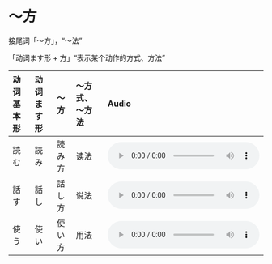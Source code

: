 # ～方

接尾词「～方」，“～法”

「动词ます形 + 方」“表示某个动作的方式、方法”

| 动词基本形 | 动词ます形 | ～方   | ～方式、～方法 | Audio                                                                                    |
| :--------- | :--------- | :----- | :------------- | :--------------------------------------------------------------------------------------- |
| 読む       | 読み       | 読み方 | 读法           | <audio src="http://dict.youdao.com/dictvoice?le=jap&audio=読む&type=3" controls></audio> |
| 話す       | 話し       | 話し方 | 说法           | <audio src="http://dict.youdao.com/dictvoice?le=jap&audio=話す&type=3" controls></audio> |
| 使う       | 使い       | 使い方 | 用法           | <audio src="http://dict.youdao.com/dictvoice?le=jap&audio=使う&type=3" controls></audio> |

